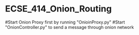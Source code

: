 # ECSE_414_Onion_Routing

#Start Onion Proxy first by running "OnioinProxy.py"
#Start "OnionController.py" to send a message through onion network

